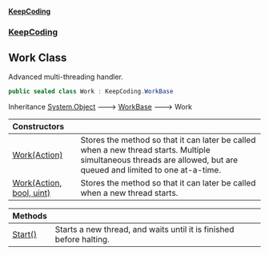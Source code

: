 #### [KeepCoding](index.md 'index')
### [KeepCoding](KeepCoding.md 'KeepCoding')
## Work Class
Advanced multi-threading handler.  
```csharp
public sealed class Work : KeepCoding.WorkBase
```

Inheritance [System.Object](https://docs.microsoft.com/en-us/dotnet/api/System.Object 'System.Object') &#129106; [WorkBase](KeepCoding_WorkBase.md 'KeepCoding.WorkBase') &#129106; Work  

| Constructors | |
| :--- | :--- |
| [Work(Action)](KeepCoding_Work_Work(System_Action).md 'KeepCoding.Work.Work(System.Action)') | Stores the method so that it can later be called when a new thread starts. Multiple simultaneous threads are allowed, but are queued and limited to one at-a-time.<br/> |
| [Work(Action, bool, uint)](KeepCoding_Work_Work(System_Action_bool_uint).md 'KeepCoding.Work.Work(System.Action, bool, uint)') | Stores the method so that it can later be called when a new thread starts.<br/> |

| Methods | |
| :--- | :--- |
| [Start()](KeepCoding_Work_Start().md 'KeepCoding.Work.Start()') | Starts a new thread, and waits until it is finished before halting.<br/> |
